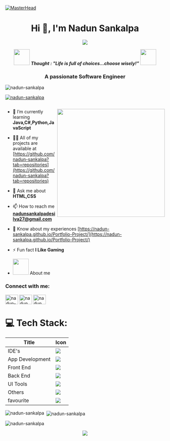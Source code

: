 [![MasterHead](https://firebasestorage.googleapis.com/v0/b/flexi-coding.appspot.com/o/dempgi7-520f8d5f-63d4-4453-8822-dbc149ae27f8.gif?alt=media&token=91c0c7b2-93c3-4029-b011-1a8703c5730d)](https://rishavchanda.io)
<h1 align="center">Hi 👋, I'm Nadun Sankalpa</h1>
<p align="center">
  <a href="https://github.com/DenverCoder1/readme-typing-svg"><img src="https://readme-typing-svg.herokuapp.com?font=Time+New+Roman&color=cyan&size=25&center=true&vCenter=true&width=600&height=100&lines=Welcome+To+My+Github+Page..&hearts;++;Self-taught+Front-End+Developer;Computer+Science+Student;Active+Learner/Researcher;Love+to+learn+new+stuffs..<3"></a>
</p>
<p align="center">
<img src="https://media.giphy.com/media/gH3LO09IOiZIqePwv9/giphy.gif" width="50" /> <b><i align="center">Thought : "Life is full of choices…choose wisely!”</i></b> <img src="https://media.giphy.com/media/qjqUcgIyRjsl2/giphy.gif" width="50" />
</p>
<h3 align="center">A passionate Software Engineer</h3>


<p align="left"> <img src="https://komarev.com/ghpvc/?username=nadun-sankalpa&label=Profile%20views&color=0e75b6&style=flat" alt="nadun-sankalpa" /> </p>

<p align="left"> <a href="https://github.com/ryo-ma/github-profile-trophy"><img src="https://github-profile-trophy.vercel.app/?username=nadun-sankalpa" alt="nadun-sankalpa" /></a> </p>

<p align="left"> <a href="https://twitter.com/" target="blank"><img src="https://img.shields.io/twitter/follow/?logo=twitter&style=for-the-badge" alt="" /></a> </p>

<img  align="right"  width="340" src="https://miro.medium.com/v2/resize:fit:1272/1*ZSVmWGcc1weENb0ShawWxw.gif" >

- 🌱 I’m currently learning **Java,C#,Python,JavaScript**

- 👨‍💻 All of my projects are available at [https://github.com/nadun-sankalpa?tab=repositories](https://github.com/nadun-sankalpa?tab=repositories)

- 💬 Ask me about **HTML,CSS**

- 📫 How to reach me **nadunsankalpadesilva27@gmail.com**

- 📄 Know about my experiences [https://nadun-sankalpa.github.io/Portfolio-Project/](https://nadun-sankalpa.github.io/Portfolio-Project/)

- ⚡ Fun fact **I Like Gaming**
- <picture><img src = "https://github.com/7oSkaaa/7oSkaaa/blob/main/Images/about_me.gif?raw=true" width = 50px></picture> About me

<h3 align="left">Connect with me:</h3>
<p align="left">
<a href="https://linkedin.com/in/nadun-sankalpa" target="blank"><img align="center" src="https://raw.githubusercontent.com/rahuldkjain/github-profile-readme-generator/master/src/images/icons/Social/linked-in-alt.svg" alt="nadun-sankalpa" height="30" width="40" /></a>
<a href="https://fb.com/nadun sankalpa" target="blank"><img align="center" src="https://raw.githubusercontent.com/rahuldkjain/github-profile-readme-generator/master/src/images/icons/Social/facebook.svg" alt="nadun sankalpa" height="30" width="40" /></a>
<a href="https://instagram.com/nadun_sankalpa_" target="blank"><img align="center" src="https://raw.githubusercontent.com/rahuldkjain/github-profile-readme-generator/master/src/images/icons/Social/instagram.svg" alt="nadun_sankalpa_" height="30" width="40" /></a>
</p>

# 💻 Tech Stack:
<div align="center">

| Title | Icon |
| ------ | ------ |
| IDE's |  <img src="https://skillicons.dev/icons?i=idea,androidstudio,vscode" /> |
| App Development |  <img src="https://skillicons.dev/icons?i=dart,java" /> |
| Front End | <img src="https://skillicons.dev/icons?i=html,bootstrap,css,tailwind,materialui,js,jquery,react,ts" /> |
| Back End |  <img src="https://skillicons.dev/icons?i=hibernate,java,spring,nodejs,express,mysql,mongodb" /> |
| UI Tools |  <img src="https://skillicons.dev/icons?i=figma,xd" /> |
| Others |  <img src="https://skillicons.dev/icons?i=arduino,appwrite,firebase,discord,git,github,maven,postman,powershell,bash" /> |
| favourite |  <img src="https://skillicons.dev/icons?i=html,css,bootstrap,react,tailwind,materialui,js,jquery,ts,express,nodejs,mongodb" /> |
                                                                
</div>

<p><img align="left" src="https://github-readme-stats.vercel.app/api/top-langs?username=nadun-sankalpa&show_icons=true&locale=en&layout=compact" alt="nadun-sankalpa" /></p>

<p>&nbsp;<img align="center" src="https://github-readme-stats.vercel.app/api?username=nadun-sankalpa&show_icons=true&locale=en" alt="nadun-sankalpa" /></p>

<p><img align="center" src="https://github-readme-streak-stats.herokuapp.com/?user=nadun-sankalpa&" alt="nadun-sankalpa" /></p>

<p align="center">
  <img src="https://capsule-render.vercel.app/api?type=waving&color=gradient&height=80&section=footer"/>
</p>
